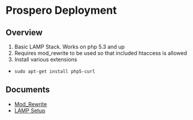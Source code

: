 Prospero Deployment
=

Overview
-

1. Basic LAMP Stack. Works on php 5.3 and up
2. Requires mod_rewrite to be used so that included htaccess is allowed
3. Install various extensions
  
  * `sudo apt-get install php5-curl`

Documents
-

- [Mod_Rewrite](https://www.digitalocean.com/community/articles/how-to-set-up-mod_rewrite)
- [LAMP Setup](https://www.digitalocean.com/community/articles/how-to-install-linux-apache-mysql-php-lamp-stack-on-ubuntu)


